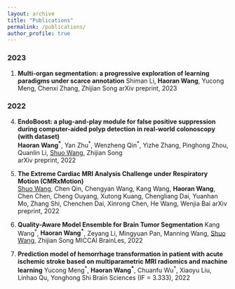```yaml
---
layout: archive
title: "Publications"
permalink: /publications/
author_profile: true
---
```



### 2023

1. **Multi-organ segmentation: a progressive exploration of learning paradigms under scarce annotation** 
Shiman Li, __Haoran Wang__, Yucong Meng, Chenxi Zhang, Zhijian Song 
arXiv preprint, 2023 


### 2022
4. **EndoBoost: a plug-and-play module for false positive suppression during computer-aided polyp detection in real-world colonoscopy (with dataset)**   
__Haoran Wang<sup>\*</sup>__, Yan Zhu<sup>\*</sup>, Wenzheng Qin<sup>\*</sup>, Yizhe Zhang, Pinghong Zhou, Quanlin Li, [Shuo Wang](https://swang.miccai.cloud/), Zhijian Song  
arXiv preprint, 2022 


3. **The Extreme Cardiac MRI Analysis Challenge under Respiratory Motion (CMRxMotion)**  
[Shuo Wang](https://swang.miccai.cloud/), Chen Qin, Chengyan Wang, Kang Wang, __Haoran Wang__, Chen Chen, Cheng Ouyang, Xutong Kuang, Chengliang Dai, Yuanhan Mo, Zhang Shi, Chenchen Dai, Xinrong Chen, He Wang, Wenjia Bai 
arXiv preprint, 2022       


2. **Quality-Aware Model Ensemble for Brain Tumor Segmentation** 
Kang Wang<sup>\*</sup>, __Haoran Wang<sup>\*</sup>__, Zeyang Li, Mingyuan Pan, Manning Wang, [Shuo Wang](https://swang.miccai.cloud/), Zhijian Song 
MICCAI BrainLes, 2022  


1. **Prediction model of hemorrhage transformation in patient with acute ischemic stroke based on multiparametric MRI radiomics and machine learning** 
Yucong Meng<sup>\*</sup>, __Haoran Wang<sup>\*</sup>__, Chuanfu Wu<sup>\*</sup>, Xiaoyu Liu, Linhao Qu, Yonghong Shi 
Brain Sciences (IF = 3.333), 2022 